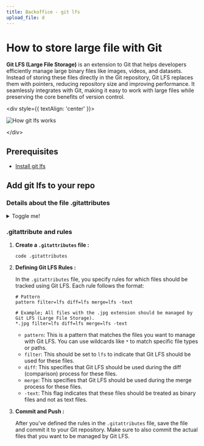 ```yaml
---
title: Backoffice - git lfs
upload_file: d
---
```

# H﻿ow to store large file with Git

**Git LFS (Large File Storage)** is an extension to Git that helps developers efficiently manage large binary files like images, videos, and datasets. Instead of storing these files directly in the Git repository, Git LFS replaces them with pointers, reducing repository size and improving performance. It seamlessly integrates with Git, making it easy to work with large files while preserving the core benefits of version control.

<﻿div style={{ textAlign: 'center' }}>

![How git lfs works](/img/git-lfs.png "How git lfs works")

<﻿/div>

## P﻿rerequisites

* [I﻿nstall git lfs](https://git-lfs.com/)

## A﻿dd git lfs to your repo

### Details about the file .gitattributes

<details>
  <summary>Toggle me!</summary>
  <div>
      <summary>
        The `.gitattributes` file is a configuration file used in Git repositories to specify how certain files should be treated. It's used to define attributes and rules for how Git should handle files during operations like committing, merging, and checking out.
      </summary>
  </div>
</details>

### .﻿gitattribute and rules

1. **C﻿reate a `.gitattributes` file :**

   ```
   code .gitattributes
   ```
2. **Defining Git LFS Rules :**

   In the `.gitattributes` file, you specify rules for which files should be tracked using Git LFS. Each rule follows the format:

   ```
   # Pattern
   pattern filter=lfs diff=lfs merge=lfs -text

   # Example; All files with the .jpg extension should be managed by Git LFS (Large File Storage). 
   *.jpg filter=lfs diff=lfs merge=lfs -text
   ```

   * `pattern`: This is a pattern that matches the files you want to manage with Git LFS. You can use wildcards like `*` to match specific file types or paths.
   * `filter`: This should be set to `lfs` to indicate that Git LFS should be used for these files.
   * `diff`: This specifies that Git LFS should be used during the diff (comparison) process for these files.
   * `merge`: This specifies that Git LFS should be used during the merge process for these files.
   * `-text`: This flag indicates that these files should be treated as binary files and not as text files.
3. **Commit and Push :**

   After you've defined the rules in the `.gitattributes` file, save the file and commit it to your Git repository. Make sure to also commit the actual files that you want to be managed by Git LFS.